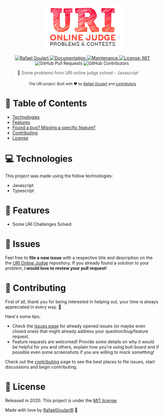 <p align="center">
   <img src="./.github/logo.png" width="260"/>
</p>

<p align="center">	
   <a href="https://www.linkedin.com/in/rafael-goulartb/">
      <img alt="Rafael Goulart" src="https://img.shields.io/badge/-RafaelGoulartB-f6627e?style=flat&logo=Linkedin&logoColor=white" />
   </a>
  <a href="https://github.com/RafaelGoulartB/uri-online-judge#readme">
    <img alt="Documentation" src="https://img.shields.io/badge/documentation-yes-f6627e.svg" target="_blank" />
  </a>
  <a href="https://github.com/RafaelGoulartB/uri-online-judge/graphs/commit-activity">
    <img alt="Maintenance" src="https://img.shields.io/badge/Maintained%3F-yes-f6627e.svg" target="_blank" />
  </a>
  <a href="https://github.com/RafaelGoulartB/uri-online-judge/blob/master/LICENSE">
    <img alt="License: MIT" src="https://img.shields.io/badge/License-MIT-f6627e.svg" target="_blank" />
  </a>
  <img alt="GitHub Pull Requests" src="https://img.shields.io/github/issues-pr/RafaelGoulartB/uri-online-judge?color=f6627e" />
  <img alt="GitHub Contributors" src="https://img.shields.io/github/contributors/RafaelGoulartB/uri-online-judge?color=f6627e" />
  <img alt="" src="https://img.shields.io/github/repo-size/RafaelGoulartB/uri-online-judge?color=f6627e" />
</p>

> 🎯 Some problems from URI online judge solved - Javascript

<div align="center">
  <sub>The URI project. Built with ❤︎ by
    <a href="https://github.com/RafaelGoulartB">Rafael Goulart</a> and
    <a href="https://github.com/RafaelGoulartB/uri-online-judge/graphs/contributors">
      contributors
    </a>
  </sub>
</div>

# :pushpin: Table of Contents

* [Technologies](#computer-technologies)
* [Features](#rocket-features)
* [Found a bug? Missing a specific feature?](#bug-issues)
* [Contributing](#tada-contributing)
* [License](#closed_book-license)


# :computer: Technologies
This project was made using the follow technologies:

* Javascript   
* Typescript    

# :rocket: Features

- Some URI Challenges Solved


# :bug: Issues

Feel free to **file a new issue** with a respective title and description on the the [URI Online Judge](https://github.com/RafaelGoulartB/uri-online-judge/issues) repository. If you already found a solution to your problem, **i would love to review your pull request**!

# :tada: Contributing
First of all, thank you for being interested in helping out, your time is always appreciated in every way. :100:

Here's some tips:

* Check the [issues page](https://github.com/RafaelGoulartB/uri-online-judge/issues) for already opened issues (or maybe even closed ones) that might already address your question/bug/feature request.
* Feature requests are welcomed! Provide some details on why it would be helpful for you and others, explain how you're using bull-board and if possible even some screenshots if you are willing to mock something!

Check out the [contributing](./CONTRIBUTING.md) page to see the best places to file issues, start discussions and begin contributing.

# :closed_book: License

Released in 2020.
This project is under the [MIT license](./LICENSE).

Made with love by [RafaelGoulartB](https://github.com/RafaelGoulartB) 🚀

